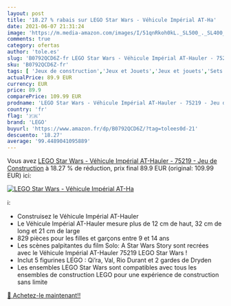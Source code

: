 ```yaml
---
layout: post
title: '18.27 % rabais sur LEGO Star Wars - Véhicule Impérial AT-Ha'
date: 2021-06-07 21:31:24
image: 'https://m.media-amazon.com/images/I/51qnRkoh0kL._SL500_._SL400_.jpg'
comments: true
category: ofertas
author: 'tole.es'
slug: 'B0792QCD6Z-fr LEGO Star Wars - Véhicule Impérial AT-Hauler - 75219 - Jeu...'
sku: 'B0792QCD6Z-fr'
tags: [ 'Jeux de construction','Jeux et Jouets','Jeux et jouets','Sets de jeux de construction','lego', ]
actualPrice: 89.9 EUR
currency: EUR
price: 89.9
comparePrice: 109.99 EUR
prodname: 'LEGO Star Wars - Véhicule Impérial AT-Hauler - 75219 - Jeu de Construction'
country: 'fr'
flag: '🇫🇷'
brand: 'LEGO'
buyurl: 'https://www.amazon.fr/dp/B0792QCD6Z/?tag=tolees0d-21'
descuento: '18.27'
average: '99.4489041095889'
---
```


Vous avez [LEGO Star Wars - Véhicule Impérial AT-Hauler - 75219 - Jeu de Construction](https://www.amazon.fr/dp/B0792QCD6Z/?tag=tolees0d-21)  à  18.27 % de réduction, prix final  89.9 EUR (original: 109.99 EUR) ici:

[![LEGO Star Wars - Véhicule Impérial AT-Ha](https://m.media-amazon.com/images/I/51qnRkoh0kL._SL500_._SL400_.jpg)](https://www.amazon.fr/dp/B0792QCD6Z/?tag=tolees0d-21)

ℹ️:

- Construisez le Véhicule Impérial AT-Hauler
- Le Véhicule Impérial AT-Hauler mesure plus de 12 cm de haut, 32 cm de long et 21 cm de large
- 829 pièces pour les filles et garçons entre 9 et 14 ans
- Les scènes palpitantes du film Solo: A Star Wars Story sont recrées avec le Véhicule Impérial AT-Hauler 75219 LEGO Star Wars !
- Inclut 5 figurines LEGO : Qi’ra, Val, Rio Durant et 2 gardes de Dryden
- Les ensembles LEGO Star Wars sont compatibles avec tous les ensembles de construction LEGO pour une expérience de construction sans limite

[🛒 Achetez-le maintenant!!](https://www.amazon.fr/dp/B0792QCD6Z/?tag=tolees0d-21)
